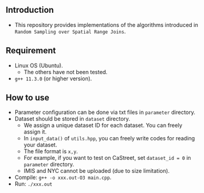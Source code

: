 ## Introduction
* This repository provides implementations of the algorithms introduced in `Random Sampling over Spatial Range Joins`.

## Requirement
* Linux OS (Ubuntu).
   * The others have not been tested.
* `g++ 11.3.0` (or higher version).

## How to use
* Parameter configuration can be done via txt files in `parameter` directory.
* Dataset should be stored in `dataset` directory.
	* We assign a unique dataset ID for each dataset. You can freely assign it.
	* In `input_data()` of `utils.hpp`, you can freely write codes for reading your dataset.
	* The file format is `x,y`.
    * For example, if you want to test on CaStreet, set `dataset_id = 0`  in `parameter` directory.
    * IMIS and NYC cannot be uploaded (due to size limitation).
* Compile: `g++ -o xxx.out-O3 main.cpp`.
* Run: `./xxx.out`

